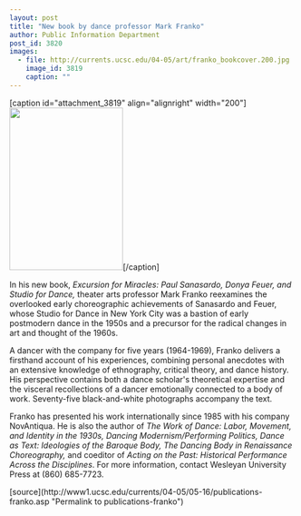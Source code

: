 ```yaml
---
layout: post
title: "New book by dance professor Mark Franko"
author: Public Information Department
post_id: 3820
images:
  - file: http://currents.ucsc.edu/04-05/art/franko_bookcover.200.jpg
    image_id: 3819
    caption: ""
---
```


[caption id="attachment_3819" align="alignright" width="200"]<a href="http://localhost/mysite/wp-content/uploads/2005/05/franko_bookcover.200.jpg"><img class="size-full wp-image-3819" src="http://localhost/mysite/wp-content/uploads/2005/05/franko_bookcover.200.jpg" alt="" width="200" height="286" /></a>[/caption]
<a name="content" id="content"></a>
<p>
  In his new book, <i>Excursion for Miracles: Paul Sanasardo, Donya Feuer, and Studio for Dance,</i> theater arts professor Mark Franko reexamines the overlooked early choreographic achievements of Sanasardo and Feuer, whose Studio for Dance in New York City was a bastion of early postmodern dance in the 1950s and a precursor for the radical changes in art and thought of the 1960s.
</p>
<p>
  A dancer with the company for five years (1964-1969), Franko delivers a firsthand account of his experiences, combining personal anecdotes with an extensive knowledge of ethnography, critical theory, and dance history. His perspective contains both a dance scholar's theoretical expertise and the visceral recollections of a dancer emotionally connected to a body of work. Seventy-five black-and-white photographs accompany the text.
</p>
<p>
  Franko has presented his work internationally since 1985 with his company NovAntiqua. He is also the author of <i>The Work of Dance: Labor, Movement, and Identity in the 1930s, Dancing Modernism/Performing Politics, Dance as Text: Ideologies of the Baroque Body, The Dancing Body in Renaissance Choreography,</i> and coeditor of <i>Acting on the Past: Historical Performance Across the Disciplines</i>. For more information, contact Wesleyan University Press at (860) 685-7723.
</p>
[source](http://www1.ucsc.edu/currents/04-05/05-16/publications-franko.asp "Permalink to publications-franko")
